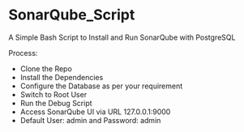# SonarQube_Script

A Simple Bash Script to Install and Run SonarQube with PostgreSQL

Process:
- Clone the Repo
- Install the Dependencies
- Configure the Database as per your requirement
- Switch to Root User
- Run the Debug Script
- Access SonarQube UI via URL 127.0.0.1:9000
- Default User: admin and Password: admin


